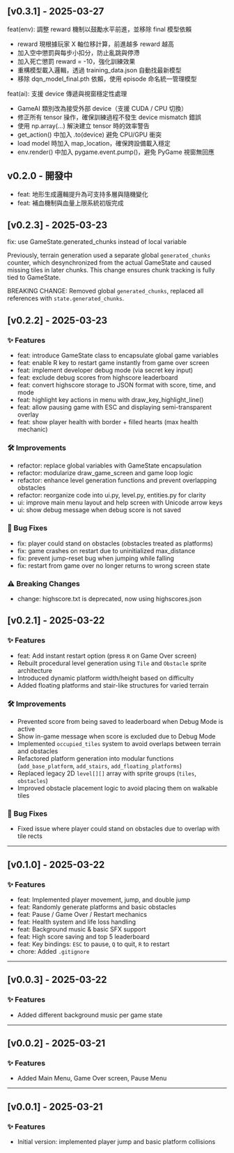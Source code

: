 ## [v0.3.1] - 2025-03-27
feat(env): 調整 reward 機制以鼓勵水平前進，並移除 final 模型依賴

- reward 現根據玩家 X 軸位移計算，前進越多 reward 越高
- 加入空中懲罰與每步小扣分，防止亂跳與停滯
- 加入死亡懲罰 reward = -10，強化訓練效果
- 重構模型載入邏輯，透過 training_data.json 自動找最新模型
- 移除 dqn_model_final.pth 依賴，使用 episode 命名統一管理模型


feat(ai): 支援 device 傳遞與視窗穩定性處理

- GameAI 類別改為接受外部 device（支援 CUDA / CPU 切換）
- 修正所有 tensor 操作，確保訓練過程不發生 device mismatch 錯誤
- 使用 np.array(...) 解決建立 tensor 時的效率警告
- get_action() 中加入 .to(device) 避免 CPU/GPU 衝突
- load model 時加入 map_location，確保跨設備載入穩定
- env.render() 中加入 pygame.event.pump()，避免 PyGame 視窗無回應


## v0.2.0 - 開發中
- feat: 地形生成邏輯提升為可支持多層與隨機變化
- feat: 補血機制與血量上限系統初版完成

## [v0.2.3] - 2025-03-23
fix: use GameState.generated_chunks instead of local variable

Previously, terrain generation used a separate global `generated_chunks` counter,
which desynchronized from the actual GameState and caused missing tiles in later chunks.
This change ensures chunk tracking is fully tied to GameState.

BREAKING CHANGE: Removed global `generated_chunks`, replaced all references with `state.generated_chunks`.


## [v0.2.2] - 2025-03-23

### ✨ Features
- feat: introduce GameState class to encapsulate global game variables
- feat: enable R key to restart game instantly from game over screen
- feat: implement developer debug mode (via secret key input)
- feat: exclude debug scores from highscore leaderboard
- feat: convert highscore storage to JSON format with score, time, and mode
- feat: highlight key actions in menu with draw_key_highlight_line()
- feat: allow pausing game with ESC and displaying semi-transparent overlay
- feat: show player health with border + filled hearts (max health mechanic)

### 🛠 Improvements
- refactor: replace global variables with GameState encapsulation
- refactor: modularize draw_game_screen and game loop logic
- refactor: enhance level generation functions and prevent overlapping obstacles
- refactor: reorganize code into ui.py, level.py, entities.py for clarity
- ui: improve main menu layout and help screen with Unicode arrow keys
- ui: show debug message when debug score is not saved

### 🐞 Bug Fixes
- fix: player could stand on obstacles (obstacles treated as platforms)
- fix: game crashes on restart due to uninitialized max_distance
- fix: prevent jump-reset bug when jumping while falling
- fix: restart from game over no longer returns to wrong screen state

### ⚠ Breaking Changes
- change: highscore.txt is deprecated, now using highscores.json


## [v0.2.1] - 2025-03-22

### ✨ Features
- feat: Add instant restart option (press `R` on Game Over screen)
- Rebuilt procedural level generation using `Tile` and `Obstacle` sprite architecture
- Introduced dynamic platform width/height based on difficulty
- Added floating platforms and stair-like structures for varied terrain

### 🛠 Improvements
- Prevented score from being saved to leaderboard when Debug Mode is active
- Show in-game message when score is excluded due to Debug Mode
- Implemented `occupied_tiles` system to avoid overlaps between terrain and obstacles
- Refactored platform generation into modular functions (`add_base_platform`, `add_stairs`, `add_floating_platforms`)
- Replaced legacy 2D `level[][]` array with sprite groups (`tiles`, `obstacles`)
- Improved obstacle placement logic to avoid placing them on walkable tiles

### 🐞 Bug Fixes
- Fixed issue where player could stand on obstacles due to overlap with tile rects

---

## [v0.1.0] - 2025-03-22

### ✨ Features
- feat: Implemented player movement, jump, and double jump
- feat: Randomly generate platforms and basic obstacles
- feat: Pause / Game Over / Restart mechanics
- feat: Health system and life loss handling
- feat: Background music & basic SFX support
- feat: High score saving and top 5 leaderboard
- feat: Key bindings: `ESC` to pause, `Q` to quit, `R` to restart
- chore: Added `.gitignore`

---

## [v0.0.3] - 2025-03-22

### ✨ Features
- Added different background music per game state

---

## [v0.0.2] - 2025-03-21

### ✨ Features
- Added Main Menu, Game Over screen, Pause Menu

---

## [v0.0.1] - 2025-03-21

### ✨ Features
- Initial version: implemented player jump and basic platform collisions